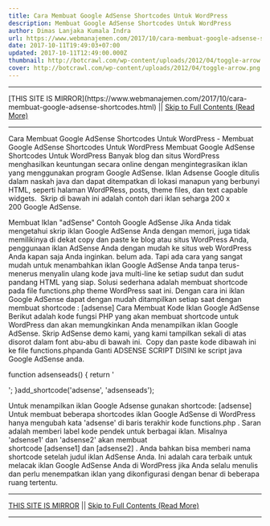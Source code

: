 ```yaml
---
title: Cara Membuat Google AdSense Shortcodes Untuk WordPress
description: Membuat Google AdSense Shortcodes Untuk WordPress
author: Dimas Lanjaka Kumala Indra
url: https://www.webmanajemen.com/2017/10/cara-membuat-google-adsense-shortcodes.html
date: 2017-10-11T19:49:03+07:00
updated: 2017-10-11T12:49:00.000Z
thumbnail: http://botcrawl.com/wp-content/uploads/2012/04/toggle-arrow.png
cover: http://botcrawl.com/wp-content/uploads/2012/04/toggle-arrow.png
---
```


<hr/> [THIS SITE IS MIRROR](https://www.webmanajemen.com/2017/10/cara-membuat-google-adsense-shortcodes.html) || <a href="https://www.webmanajemen.com/2017/10/cara-membuat-google-adsense-shortcodes.html" rel="follow" class="button" id="read-more">Skip to Full Contents (Read More)</a> <hr/> Cara Membuat Google AdSense Shortcodes Untuk WordPress - Membuat Google AdSense Shortcodes Untuk WordPress Membuat Google AdSense Shortcodes Untuk WordPress
Banyak blog dan situs WordPress menghasilkan keuntungan secara online dengan mengintegrasikan iklan yang menggunakan program Google AdSense. Iklan Adsense Google ditulis dalam naskah java dan dapat ditempatkan di lokasi manapun yang berbunyi HTML, seperti halaman WordPRess, posts, theme files, dan text capable widgets.
 Skrip di bawah ini adalah contoh dari iklan seharga 200 x 200 Google AdSense.

<script type="text/javascript"><!-- google_ad_client = "ca-pub-2336674635953969"; /* Advertisement Name */ google_ad_slot = "2720758527"; google_ad_width = 200; google_ad_height = 200; //--> </script> <script type="text/javascript" src="http://pageadd2.googlesyfndicgfion.com/pagead/showfdds.js"> </script>
Membuat Iklan "adSense"
Contoh Google AdSense
Jika Anda tidak mengetahui skrip iklan Google AdSense Anda dengan memori, juga tidak memilikinya di dekat copy dan paste ke blog atau situs WordPress Anda, penggunaan iklan AdSense Anda dengan mudah ke situs web WordPress Anda kapan saja Anda inginkan. belum ada. Tapi ada cara yang sangat mudah untuk menambahkan iklan Google AdSense Anda tanpa terus-menerus menyalin ulang kode java multi-line ke setiap sudut dan sudut pandang HTML yang siap.
Solusi sederhana adalah membuat shortcode pada file functions.php theme WordPress saat ini. Dengan cara ini iklan Google AdSense dapat dengan mudah ditampilkan setiap saat dengan membuat shortcode : [adsense]
Cara Membuat Kode Iklan Google AdSense
Berikut adalah kode fungsi PHP yang akan membuat shortcode untuk WordPress dan akan memungkinkan Anda menampilkan iklan Google AdSense. Skrip AdSense demo kami, yang kami tampilkan sekali di atas disorot dalam font abu-abu di bawah ini.
 Copy dan paste kode dibawah ini ke file functions.phpanda Ganti ADSENSE SCRIPT DISINI ke script java Google AdSense anda.

function adsenseads() {
    return '<div id="adsenseads"><ins class="adsbygoogle"
     style="display:block"
     data-ad-client="ca-pub-7975270895217217"
     data-ad-slot="7267894124"
     data-ad-format="auto"></ins></div>';
}add_shortcode('adsense', 'adsenseads');

Untuk menampilkan iklan Google Adsense gunakan shortcode: [adsense]
Untuk membuat beberapa shortcodes iklan Google AdSense di WordPress hanya mengubah kata 'adsense' di baris terakhir kode functions.php . Saran adalah memberi label kode pendek untuk berbagai iklan. Misalnya 'adsense1' dan 'adsense2' akan membuat shortcode [adsense1] dan [adsense2] . Anda bahkan bisa memberi nama shortcode setelah judul iklan AdSense Anda. Ini adalah cara terbaik untuk melacak iklan Google AdSense Anda di WordPress jika Anda selalu menulis dan perlu menempatkan iklan yang dikonfigurasi dengan benar di beberapa ruang tertentu. <hr/> [THIS SITE IS MIRROR](https://www.webmanajemen.com/2017/10/cara-membuat-google-adsense-shortcodes.html) || <a href="https://www.webmanajemen.com/2017/10/cara-membuat-google-adsense-shortcodes.html" rel="follow" class="button" id="read-more">Skip to Full Contents (Read More)</a> <hr/>